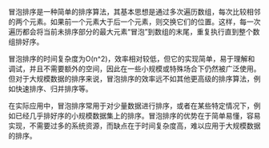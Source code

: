 冒泡排序是一种简单的排序算法，其基本思想是通过多次遍历数组，每次比较相邻的两个元素。如果前一个元素大于后一个元素，则交换它们的位置。这样，每一次遍历都会将当前未排序部分的最大元素“冒泡”到数组的末尾，重复执行直到整个数组排好序。

冒泡排序的时间复杂度为O(n^2)，效率相对较低，但它的实现简单，易于理解和调试，并且不需要额外的空间，因此在一些小规模或特殊场合下仍然被广泛使用。但对于大规模数据的排序来说，冒泡排序的效率远不如其他更高级的排序算法，例如快速排序、归并排序等。

在实际应用中，冒泡排序常用于对少量数据进行排序，或者在某些特定情况下，例如已经几乎排好序的小规模数据集上的排序。冒泡排序的优势在于简单易懂，容易实现，不需要过多的系统资源，而缺点在于时间复杂度高，难以应用于大规模数据的排序。
